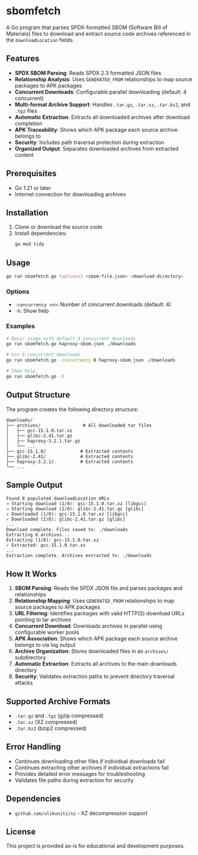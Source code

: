 # sbomfetch

A Go program that parses SPDX-formatted SBOM (Software Bill of Materials) files to download and extract source code archives referenced in the `downloadLocation` fields.

## Features

- **SPDX SBOM Parsing**: Reads SPDX 2.3 formatted JSON files
- **Relationship Analysis**: Uses `GENERATED_FROM` relationships to map source packages to APK packages
- **Concurrent Downloads**: Configurable parallel downloading (default: 4 concurrent)
- **Multi-format Archive Support**: Handles `.tar.gz`, `.tar.xz`, `.tar.bz2`, and `.tgz` files
- **Automatic Extraction**: Extracts all downloaded archives after download completion
- **APK Traceability**: Shows which APK package each source archive belongs to
- **Security**: Includes path traversal protection during extraction
- **Organized Output**: Separates downloaded archives from extracted content

## Prerequisites

- Go 1.21 or later
- Internet connection for downloading archives

## Installation

1. Clone or download the source code
2. Install dependencies:
   ```bash
   go mod tidy
   ```

## Usage

```bash
go run sbomfetch.go [options] <sbom-file.json> <download-directory>
```

### Options

- `-concurrency <n>`: Number of concurrent downloads (default: 4)
- `-h`: Show help

### Examples

```bash
# Basic usage with default 4 concurrent downloads
go run sbomfetch.go haproxy-sbom.json ./downloads

# Use 8 concurrent downloads
go run sbomfetch.go -concurrency 8 haproxy-sbom.json ./downloads

# Show help
go run sbomfetch.go -h
```

## Output Structure

The program creates the following directory structure:

```
downloads/
├── archives/                # All downloaded tar files
│   ├── gcc-15.1.0.tar.xz
│   ├── glibc-2.41.tar.gz
│   ├── haproxy-3.2.1.tar.gz
│   └── ...
├── gcc-15.1.0/             # Extracted contents
├── glibc-2.41/             # Extracted contents  
├── haproxy-3.2.1/          # Extracted contents
└── ...
```

## Sample Output

```
Found 8 populated downloadLocation URLs
→ Starting download (1/8): gcc-15.1.0.tar.xz [libgcc]
→ Starting download (2/8): glibc-2.41.tar.gz [glibc]
✓ Downloaded (1/8): gcc-15.1.0.tar.xz [libgcc]
✓ Downloaded (2/8): glibc-2.41.tar.gz [glibc]
...
Download complete. Files saved to: ./downloads
Extracting 8 archives...
Extracting (1/8): gcc-15.1.0.tar.xz
✓ Extracted: gcc-15.1.0.tar.xz
...
Extraction complete. Archives extracted to: ./downloads
```

## How It Works

1. **SBOM Parsing**: Reads the SPDX JSON file and parses packages and relationships
2. **Relationship Mapping**: Uses `GENERATED_FROM` relationships to map source packages to APK packages
3. **URL Filtering**: Identifies packages with valid HTTP(S) download URLs pointing to tar archives
4. **Concurrent Download**: Downloads archives in parallel using configurable worker pools
5. **APK Association**: Shows which APK package each source archive belongs to via log output
6. **Archive Organization**: Stores downloaded files in an `archives/` subdirectory
7. **Automatic Extraction**: Extracts all archives to the main downloads directory
8. **Security**: Validates extraction paths to prevent directory traversal attacks

## Supported Archive Formats

- `.tar.gz` and `.tgz` (gzip compressed)
- `.tar.xz` (XZ compressed)  
- `.tar.bz2` (bzip2 compressed)

## Error Handling

- Continues downloading other files if individual downloads fail
- Continues extracting other archives if individual extractions fail
- Provides detailed error messages for troubleshooting
- Validates file paths during extraction for security

## Dependencies

- `github.com/ulikunitz/xz` - XZ decompression support

## License

This project is provided as-is for educational and development purposes.
